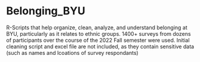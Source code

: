# Belonging_BYU
R-Scripts that help organize, clean, analyze, and understand belonging at BYU, particularly as it relates to ethnic groups. 1400+ surveys from dozens of participants over the course of the 2022 Fall semester were used.
Initial cleaning script and excel file are not included, as they contain sensitive data (such as names and lcoations of survey respondants)
